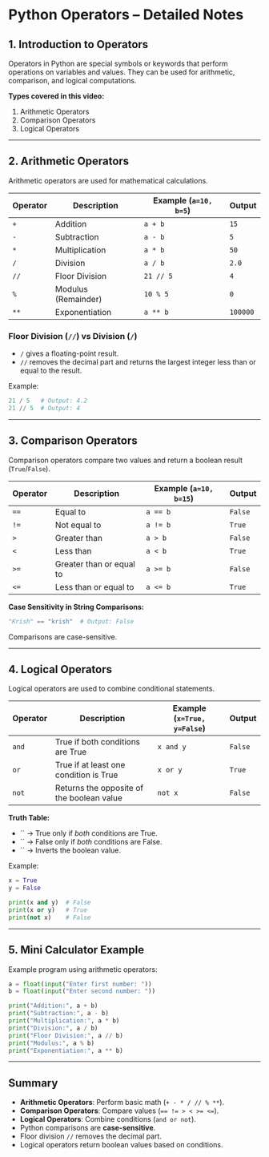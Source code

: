 # Python Operators – Detailed Notes

## 1. Introduction to Operators

Operators in Python are special symbols or keywords that perform operations on variables and values. They can be used for arithmetic, comparison, and logical computations.

**Types covered in this video:**

1. Arithmetic Operators
2. Comparison Operators
3. Logical Operators

---

## 2. Arithmetic Operators

Arithmetic operators are used for mathematical calculations.

| Operator | Description         | Example (`a=10, b=5`) | Output   |
| -------- | ------------------- | --------------------- | -------- |
| `+`      | Addition            | `a + b`               | `15`     |
| `-`      | Subtraction         | `a - b`               | `5`      |
| `*`      | Multiplication      | `a * b`               | `50`     |
| `/`      | Division            | `a / b`               | `2.0`    |
| `//`     | Floor Division      | `21 // 5`             | `4`      |
| `%`      | Modulus (Remainder) | `10 % 5`              | `0`      |
| `**`     | Exponentiation      | `a ** b`              | `100000` |

### Floor Division (`//`) vs Division (`/`)

- `/` gives a floating-point result.
- `//` removes the decimal part and returns the largest integer less than or equal to the result.

Example:

```python
21 / 5   # Output: 4.2
21 // 5  # Output: 4
```

---

## 3. Comparison Operators

Comparison operators compare two values and return a boolean result (`True`/`False`).

| Operator | Description              | Example (`a=10, b=15`) | Output  |
| -------- | ------------------------ | ---------------------- | ------- |
| `==`     | Equal to                 | `a == b`               | `False` |
| `!=`     | Not equal to             | `a != b`               | `True`  |
| `>`      | Greater than             | `a > b`                | `False` |
| `<`      | Less than                | `a < b`                | `True`  |
| `>=`     | Greater than or equal to | `a >= b`               | `False` |
| `<=`     | Less than or equal to    | `a <= b`               | `True`  |

**Case Sensitivity in String Comparisons:**

```python
"Krish" == "krish"  # Output: False
```

Comparisons are case-sensitive.

---

## 4. Logical Operators

Logical operators are used to combine conditional statements.

| Operator | Description                               | Example (`x=True, y=False`) | Output  |
| -------- | ----------------------------------------- | --------------------------- | ------- |
| `and`    | True if both conditions are True          | `x and y`                   | `False` |
| `or`     | True if at least one condition is True    | `x or y`                    | `True`  |
| `not`    | Returns the opposite of the boolean value | `not x`                     | `False` |

**Truth Table:**

- `` → True only if *both* conditions are True.
- `` → False only if *both* conditions are False.
- `` → Inverts the boolean value.

Example:

```python
x = True
y = False

print(x and y)  # False
print(x or y)   # True
print(not x)    # False
```

---

## 5. Mini Calculator Example

Example program using arithmetic operators:

```python
a = float(input("Enter first number: "))
b = float(input("Enter second number: "))

print("Addition:", a + b)
print("Subtraction:", a - b)
print("Multiplication:", a * b)
print("Division:", a / b)
print("Floor Division:", a // b)
print("Modulus:", a % b)
print("Exponentiation:", a ** b)
```

---

## Summary

- **Arithmetic Operators**: Perform basic math (`+ - * / // % **`).
- **Comparison Operators**: Compare values (`== != > < >= <=`).
- **Logical Operators**: Combine conditions (`and or not`).
- Python comparisons are **case-sensitive**.
- Floor division `//` removes the decimal part.
- Logical operators return boolean values based on conditions.

